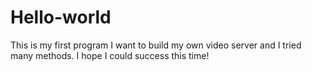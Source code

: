 # Hello-world
This is my first program
I want to build my own video server and I tried many methods.
I hope I could success this time!
